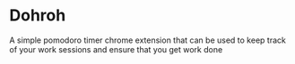 # Dohroh
A simple pomodoro timer chrome extension that can be used to keep track of your work sessions and ensure that you get work done
